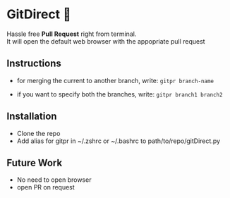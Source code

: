 # GitDirect :rocket:
Hassle free **Pull Request** right from terminal. <br>
It will open the default web browser with the appopriate pull request

## Instructions
* for merging the current to another branch, write: 
`gitpr branch-name`

* if you want to specify both the branches, write:
`gitpr branch1 branch2`

## Installation
* Clone the repo
* Add alias for gitpr in ~/.zshrc or ~/.bashrc to path/to/repo/gitDirect.py

## Future Work
* No need to open browser
* open PR on request
